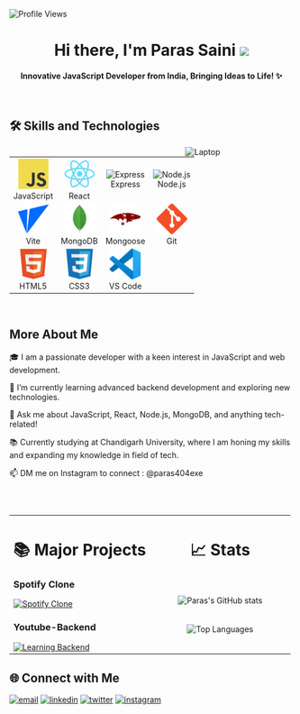 ![Profile Views](https://komarev.com/ghpvc/?username=paras29exe&color=blue)
<h1 align="center">
  Hi there, I'm Paras Saini 
  <img src="https://emojis.slackmojis.com/emojis/images/1531849430/4246/blob-sunglasses.gif?1531849430" width="30"/>
</h1>
<h4 align="center" >Innovative JavaScript Developer from India, Bringing Ideas to Life! ✨</h4> 
<br>

## 🛠️ Skills and Technologies

<div width="100%">
  <table >
    <tr>
      <td>
        <div align="center">
          <img src="https://github.com/devicons/devicon/blob/master/icons/javascript/javascript-original.svg" title="JavaScript" alt="JavaScript" width="55" height="55"/><br>JavaScript
        </div>
      </td>
      <td>
        <div align="center">
          <img src="https://github.com/devicons/devicon/blob/master/icons/react/react-original.svg" title="React" alt="React" width="55" height="55"/><br>React
        </div>
      </td>
      <td>
        <div align="center">
          <img src="https://img.icons8.com/?size=100&id=WNoJgbzDr3i2&format=png&color=000000" title="Express" alt="Express" width="55" height="55"/><br>Express
        </div>
      </td>
      <td>
        <div align="center">
          <img src="https://www.vectorlogo.zone/logos/nodejs/nodejs-icon.svg" title="Node.js" alt="Node.js" width="55" height="55"/><br>Node.js
        </div>
      </td>
    </tr>
    <tr>
      <td>
        <div align="center">
          <img src="https://github.com/devicons/devicon/blob/master/icons/vite/vite-original.svg" title="Vite" alt="Vite" width="55" height="55"/><br>Vite
        </div>
      </td>
      <td>
        <div align="center">
          <img src="https://github.com/devicons/devicon/blob/master/icons/mongodb/mongodb-original.svg" title="MongoDB" alt="MongoDB" width="55" height="55"/><br>MongoDB
        </div>
      </td>
      <td>
        <div align="center">
          <img src="https://github.com/devicons/devicon/blob/master/icons/mongoose/mongoose-original.svg" title="Mongoose" alt="Mongoose" width="55" height="55"/><br>Mongoose
        </div>
      </td>
      <td>
        <div align="center">
          <img src="https://github.com/devicons/devicon/blob/master/icons/git/git-original.svg" title="Git" alt="Git" width="55" height="55"/><br>Git
        </div>
      </td>
    </tr>
    <tr>
      <td>
        <div align="center">
          <img src="https://github.com/devicons/devicon/blob/master/icons/html5/html5-original.svg" title="HTML5" alt="HTML5" width="55" height="55"/><br>HTML5
        </div>
      </td>
      <td>
        <div align="center">
          <img src="https://github.com/devicons/devicon/blob/master/icons/css3/css3-original.svg" title="CSS3" alt="CSS3" width="55" height="55"/><br>CSS3
        </div>
      </td>
      <td>
        <div align="center">
          <img src="https://github.com/devicons/devicon/blob/master/icons/vscode/vscode-original.svg" title="VS Code" alt="VS Code" width="55" height="55"/><br>VS Code
        </div>
      </td>
    </tr>
 <img src="https://cdn.pixabay.com/photo/2024/02/06/09/36/laptop-8556518_1280.png" align="right" alt="Laptop" width="38%"/> <!-- cartoon png -->
  </table>
</div>

<br>

## More About Me
🎓 I am a passionate developer with a keen interest in JavaScript and web development.

🌱 I’m currently learning advanced backend development and exploring new technologies.

💬 Ask me about JavaScript, React, Node.js, MongoDB, and anything tech-related!

📚 Currently studying at Chandigarh University, where I am honing my skills and expanding my knowledge in field of tech.

📫 DM me on Instagram to connect : @paras404exe

##

<br>

<table>
  <tr>
    <td width="50%" valign="top">
    <h1 align="center"> 📚 Major Projects </h1>
      <h3>Spotify Clone</h3>
      <a href="https://github.com/paras29exe/Spotify-clone">
        <img src="https://github-readme-stats.vercel.app/api/pin/?username=paras29exe&repo=Spotify-clone&theme=dark" alt="Spotify Clone">
      </a>
      <h3>Youtube-Backend</h3>
      <a href="https://github.com/paras29exe/Learning-Backend-along-with-project-">
        <img src="https://github-readme-stats.vercel.app/api/pin/?username=paras29exe&repo=Learning-Backend-along-with-project-&theme=dark" alt="Learning Backend">
      </a>
    </td>
    <td width="50%" valign="top">
      <h1 align="center"> 📈 Stats </h1>
      <div align="center">
      <br> <br>
        <img src="https://github-readme-stats.vercel.app/api?username=paras29exe&show_icons=true&theme=radical&title_color=ff3068?" alt="Paras's GitHub stats" width="82%">
        <br> <br> <br>
        <img src="https://github-readme-stats.vercel.app/api/top-langs/?username=paras29exe&layout=compact&theme=radical&title_color=ff3068?" alt="Top Languages" width="82%">
      </div>
    </td>
  </tr>
</table>

## 🌐 Connect with Me

 <a href="mailto:dimplesaini5252@gmail.com"><img src="https://img.icons8.com/color/96/000000/gmail.png" alt="email"/></a>
<a href="https://www.linkedin.com/in/yourprofile"><img src="https://img.icons8.com/color/96/000000/linkedin.png" alt="linkedin"/></a>
<a href="https://twitter.com/yourprofile"><img src="https://img.icons8.com/color/96/000000/twitter-squared.png" alt="twitter"/></a>
<a href="https://www.instagram.com/paras404exe"><img src="https://img.icons8.com/color/96/000000/instagram-new.png" alt="instagram"/></a>


